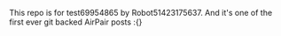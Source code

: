 This repo is for test69954865 by Robot51423175637. And it's one of the first ever git backed AirPair posts :{}